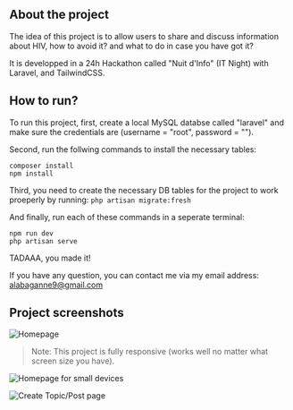 ## About the project

The idea of this project is to allow users to share and discuss information about HIV, how to avoid it? and what to do in case you have got it?

It is developped in a 24h Hackathon called "Nuit d'Info" (IT Night) with Laravel, and TailwindCSS.

## How to run?

To run this project, first, create a local MySQL databse called "laravel" and make sure the credentials are (username = "root", password = "").

Second, run the follwing commands to install the necessary tables:
```
composer install
npm install
```

Third, you need to create the necessary DB tables for the project to work proeperly by running:
``` php artisan migrate:fresh ```

And finally, run each of these commands in a seperate terminal:
```
npm run dev
php artisan serve
```

TADAAA, you made it!

If you have any question, you can contact me via my email address: alabaganne9@gmail.com

## Project screenshots
![Homepage](/screenshots/homepage.png)

> Note: This project is fully responsive (works well no matter what screen size you have).

![Homepage for small devices](/screenshots/homepage-small-devices.png)

![Create Topic/Post page](/screenshots/create-post.png)
